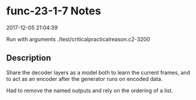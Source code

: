 # func-23-1-7 Notes

2017-12-05 21:04:39

Run with arguments ./test/criticalpracticalreason.c2-3200 

## Description

Share the decoder layers as a model both to learn the current frames, and to 
act as an encoder after the generator runs on encoded data.

Had to remove the named outputs and rely on the ordering of a list.
